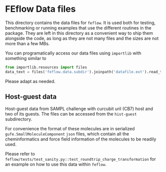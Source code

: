 # FEflow Data files

This directory contains the data files for `feflow`. It is used both for testing, benchmarking or
running examples that use the different routines in the package. They are left in this directory as
a convenient way to ship them alongside the code, as long as they are not many files and the sizes
are not more than a few MBs.

You can programatically access our data files using `importlib` with something similar to

```python
from importlib.resources import files
data_text = files('feflow.data.subdir').joinpath('datafile.ext').read_text()
```

Please adapt as needed.

## Host-guest data

Host-guest data from SAMPL challenge with curcubit uril (CB7) host and two of its guests. The files
can be accessed from the `hist-guest` subdirectory.

For convenience the format of these molecules are in serialized `gufe.SmallMoleculeComponent` `json`
files, which contain all the cheminformatics and force field information of the molecules to be
readily used.

Please refer to `feflow/tests/test_sanity.py::test_roundtrip_charge_transformation` for an example
on how to use this data within `feflow`.

